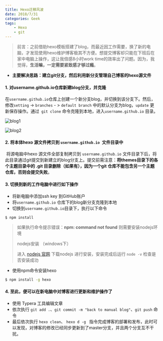 ```yaml
---
title: Hexo迁移风波
date: 2018/7/31
categories: Geek
tags: 
	- Hexo
	- git
---
```



> 前言：之前借助hexo模板搭建了blog，而最近因工作需要，换了新的电脑，才发现使用hexo维护博客极其不方便。想提交博客却只能在下班后在家中电脑上操作，这让我倍感8小时work time的效率出了问题。因为，我觉得，**生活嘛，一定需要紧致感才够过瘾**。

- **主要解决思路：建立git分支，然后利用新分支管理自己博客的hexo源文件**

#### 1. 对username.github.io仓库新建blog分支，并克隆

​	在`username.github.io`仓库上创建一个新分支blog，并切换到该分支下。然后，修改`setting` -> `branches` - > `default branch` 中的默认分支为blog，`update` 更新保存操作。通过` git clone` 命令克隆到本地，进入`username.github.io` 目录。

![blog1](D:\docs\md\imgs\blog1.PNG)



![blog2](D:\docs\md\imgs\blog2.PNG)

#### 2. 将本体hexo 源文件拷贝到 `username.github.io `文件目录中

​	将源电脑中hexo 源文件全部复制拷贝到 `username.github.io` 文件目录下后，将此目录通过git提交到新建立的blog分支上。提交前需注意：**将themes目录下的各个主题目录中的 .git 目录删除（如果有），因为一个git 仓库不能包含另一个主题仓库，否则会提交失败**。

#### 3. 切换到新的工作电脑中进行如下操作

- 将新电脑中添加ssh key 到GitHub账户
- 将`username.github.io` 仓库下的blog新分支克隆到本地
- 切换到`username.github.io`目录下，执行以下命令

``` bash
$ npm install
```

>  如果执行命令提示错误：**npm: command not found** 则需要安装nodejs环境
>
> nodejs安装 （windows下）
>
> 进入  [nodejs 官网](https://nodejs.org/en) 下载nodejs 进行安装，安装完成后运行 `node -v` 检查是否安装成功 

- 使用npm命令安装hexo

```bash
$ npm install -g hexo
```



#### 4. 至此，便可以在新电脑中对博客进行更新和维护操作了

- 使用 Typera 工具编辑文章
- 依次执行 `git add .`、`git commit -m "back to manual blog"`、`git push` 命令
- 最后依次执行 `hexo clean`、 `hexo d -g ` 指令完成博客的部署和发布，此时可以发现，对博客的修改已经同步更新到了master分支，并且两个分支互不干扰。